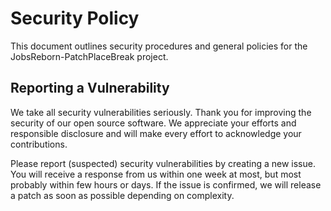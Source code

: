 # Security Policy

This document outlines security procedures and general policies for the JobsReborn-PatchPlaceBreak
project.

## Reporting a Vulnerability

We take all security vulnerabilities seriously. Thank you for improving the security of our open
source software. We appreciate your efforts and responsible disclosure and will make every effort to
acknowledge your contributions.

Please report (suspected) security vulnerabilities by creating a new issue. You will receive a
response from us within one week at most, but most probably within few hours or days. If the issue
is confirmed, we will release a patch as soon as possible depending on complexity.
